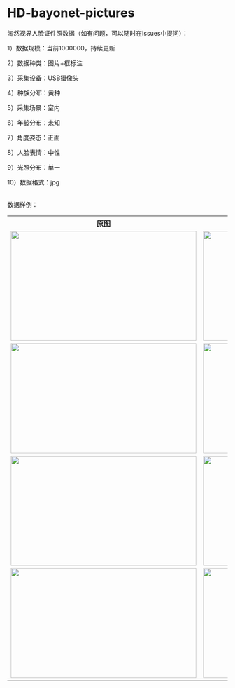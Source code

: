 # HD-bayonet-pictures
<p>淘然视界人脸证件照数据（如有问题，可以随时在Issues中提问）：</p>
<p>1）数据规模：当前1000000，持续更新</p>
<p>2）数据种类：图片+框标注</p>
<p>3）采集设备：USB摄像头</p>
<p>4）种族分布：黄种</p>
<p>5）采集场景：室内</p>
<p>6）年龄分布：未知</p>
<p>7）角度姿态：正面</p>
<p>8）人脸表情：中性</p>
<p>9）光照分布：单一</p>
<p>10）数据格式：jpg</p>

<br>数据样例：<br>
<table>
  <tr>
    <th>原图</th>
    <th>标注样例</th>
  </tr>
  <tr>
    <td> <img src="https://github.com/cmhu/HD-bayonet-pictures/blob/master/pic/1.jpg" width="424" height="250.5" /> </td>
    <td> <img src="https://github.com/cmhu/HD-bayonet-pictures/blob/master/pic/1.jpg" width="424" height="250.5" /> </td>
  </tr>
  <tr>
    <td> <img src="https://github.com/cmhu/HD-bayonet-pictures/blob/master/pic/2.jpg" width="424" height="250.5" /> </td>
    <td> <img src="https://github.com/cmhu/HD-bayonet-pictures/blob/master/pic/2.jpg" width="424" height="250.5" /> </td>
  </tr>
  <tr>
    <td> <img src="https://github.com/cmhu/HD-bayonet-pictures/blob/master/pic/3.jpg" width="424" height="250.5" /> </td>
    <td> <img src="https://github.com/cmhu/HD-bayonet-pictures/blob/master/pic/3.jpg" width="424" height="250.5" /> </td>
  </tr>     
    <tr>
    <td> <img src="https://github.com/cmhu/HD-bayonet-pictures/blob/master/pic/4.jpg" width="424" height="250.5" /> </td>
    <td> <img src="https://github.com/cmhu/HD-bayonet-pictures/blob/master/pic/4.jpg" width="424" height="250.5" /> </td>
  </tr>  
</table>

    
      
      
